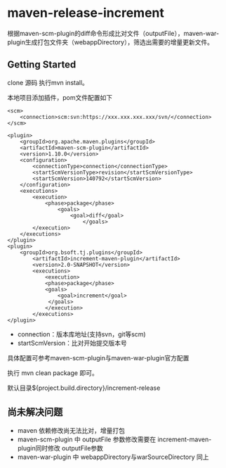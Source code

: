 # maven-release-increment
根据maven-scm-plugin的diff命令形成比对文件（outputFile），maven-war-plugin生成打包文件夹（webappDirectory），筛选出需要的增量更新文件。


Getting Started
---------------
clone 源码 执行mvn install。

本地项目添加插件，pom文件配置如下
```
<scm>
    <connection>scm:svn:https://xxx.xxx.xxx.xxx/svn/</connection>
</scm>
```
```
<plugin>
	<groupId>org.apache.maven.plugins</groupId>
	<artifactId>maven-scm-plugin</artifactId>
	<version>1.10.0</version>
	<configuration>
		<connectionType>connection</connectionType>
		<startScmVersionType>revision</startScmVersionType>
		<startScmVersion>140792</startScmVersion>
	</configuration>
	<executions>
	    <execution>
			<phase>package</phase>
	    		<goals>
					<goal>diff</goal>
                        </goals>
	    </execution>
	</executions>
</plugin>
<plugin>
	<groupId>org.bsoft.tj.plugins</groupId>
	    <artifactId>increment-maven-plugin</artifactId>
	    <version>2.0-SNAPSHOT</version>
	   	<executions>
			<execution>
			<phase>package</phase>
			<goals>
				<goal>increment</goal>
	         </goals>
            </execution>
	    </executions>
</plugin>
```
+ connection：版本库地址(支持svn，git等scm)
+ startScmVersion：比对开始提交版本号

具体配置可参考maven-scm-plugin与maven-war-plugin官方配置

执行 mvn clean package 即可。

默认目录${project.build.directory}/increment-release

尚未解决问题
---------------
+ maven 依赖修改尚无法比对，增量打包
+ maven-scm-plugin 中 outputFile 参数修改需要在 increment-maven-plugin同时修改 outputFile参数
+ maven-war-plugin 中 webappDirectory与warSourceDirectory 同上